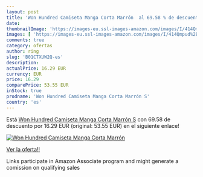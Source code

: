```yaml
---
layout: post
title: 'Won Hundred Camiseta Manga Corta Marrón  al 69.58 % de descuento'
date: 
thumbnailImage: 'https://images-eu.ssl-images-amazon.com/images/I/414Qmpud%2BIL._SL200_.jpg'
images: [ 'https://images-eu.ssl-images-amazon.com/images/I/414Qmpud%2BIL._SL200_.jpg' ]
comments: true
category: ofertas
author: ring
slug: 'B01CTXUW2Q-es'
description:
actualPrice: 16.29 EUR
currency: EUR
price: 16.29
comparePrice: 53.55 EUR
inStock: true
prodname: 'Won Hundred Camiseta Manga Corta Marrón S'
country: 'es'
---
```


Está [Won Hundred Camiseta Manga Corta Marrón S](https://www.amazon.es/dp/B01CTXUW2Q/?tag=tolees-21) con 69.58 de descuento por 16.29 EUR (original: 53.55 EUR) en el siguiente enlace!

[![Won Hundred Camiseta Manga Corta Marrón ](https://images-eu.ssl-images-amazon.com/images/I/414Qmpud%2BIL._SL200_.jpg)](https://www.amazon.es/dp/B01CTXUW2Q/?tag=tolees-21)

[Ver la oferta!!](https://www.amazon.es/dp/B01CTXUW2Q/?tag=tolees-21)

Links participate in Amazon Associate program and might generate a comission on qualifying sales


